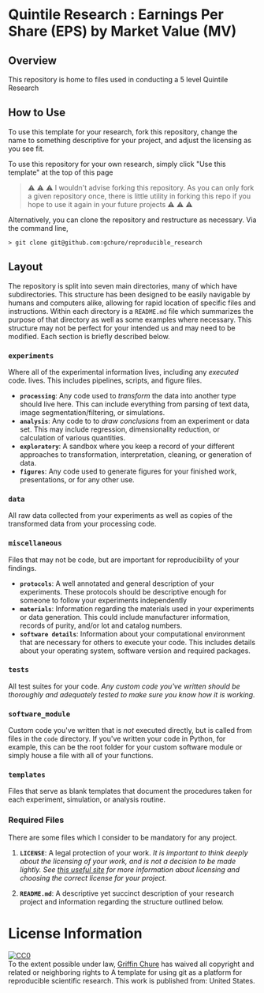 # Quintile Research : Earnings Per Share (EPS) by Market Value (MV)

## Overview
This repository is home to files used in conducting a 5 level Quintile Research

## How to Use
To use this template for your research, fork this repository, change the name
to something descriptive for your project, and adjust the licensing as you
see fit.

To use this repository for your own research, simply click "Use this template" 
at the top of this page

> :warning: :warning: :warning: I wouldn't advise forking this repository. As you can only fork a given repository once, there is little utility in forking this repo if you hope to use it again in your future projects :warning: :warning: :warning:

Alternatively, you can clone the repository and restructure as necessary. Via 
the command line,

```
> git clone git@github.com:gchure/reproducible_research
```
## Layout

The repository is split into seven main directories, many of which have subdirectories. This structure has been designed to be easily navigable by humans and computers alike, allowing for rapid location of specific files and instructions. Within each directory is a `README.md` file which summarizes the purpose of that directory as well as some examples where necessary. This structure may not be perfect for your intended us and may need to be modified. Each section is briefly described below. 

### **`experiments`** 
Where all of the experimental information lives, including any *executed* code. lives. This includes pipelines, scripts, and figure files. 
 * **`processing`**: Any code used to *transform* the data into another type should live here. This can include everything from parsing of text data, image segmentation/filtering, or simulations.
 * **`analysis`**: Any code to to *draw conclusions* from an experiment or data set. This may include regression, dimensionality reduction, or calculation of various quantities.
 * **`exploratory`**: A sandbox where you keep a record of your different approaches to transformation, interpretation, cleaning, or generation of data.
 * **`figures`**: Any code used to generate figures for your finished work, presentations, or for any other use.

### **`data`** 
All raw data collected from your experiments as well as copies of the transformed data from your processing code. 

### **`miscellaneous`** 
Files that may not be code, but are important for reproducibility of your findings.
* **`protocols`**: A well annotated and general description of your experiments. These protocols should be descriptive enough for someone to follow your experiments independently 
* **`materials`**: Information regarding the materials used in your experiments or data generation. This could include manufacturer information, records of purity, and/or lot and catalog numbers.
* **`software details`**: Information about your computational environment that are necessary for others to execute your code. This includes details about your operating system, software version and required packages.

### **`tests`** 
All test suites for your code. *Any custom code you've written should be thoroughly and adequately tested to make sure you know how it is working.*

### **`software_module`** 
Custom code you've written that is *not* executed directly, but is called from files in the `code` directory. If you've written your code in Python, for example, this can be the root folder for your custom software module or simply house a file with all of your functions. 

### **`templates`** 
Files that serve as blank templates that document the procedures taken for each experiment, simulation, or analysis routine. 

### Required Files
There are some files which I consider to be mandatory for any project.

1. **`LICENSE`**: A legal protection of your work. *It is important to think deeply about the licensing of your work, and is not a decision to be made lightly. See [this useful site](https://choosealicense.com/) for more information about licensing and choosing the correct license for your project.*

2. **`README.md`**: A descriptive yet succinct description of your research project and information regarding the structure outlined below.

# License Information

<p xmlns:dct="http://purl.org/dc/terms/" xmlns:vcard="http://www.w3.org/2001/vcard-rdf/3.0#">
  <a rel="license"
     href="http://creativecommons.org/publicdomain/zero/1.0/">
    <img src="http://i.creativecommons.org/p/zero/1.0/88x31.png" style="border-style: none;" alt="CC0" />
  </a>
  <br />
  To the extent possible under law,
  <a rel="dct:publisher"
     href="github.com/gchure/reproducible_research">
    <span property="dct:title">Griffin Chure</span></a>
  has waived all copyright and related or neighboring rights to
  <span property="dct:title">A template for using git as a platform for reproducible scientific research</span>.
This work is published from:
<span property="vcard:Country" datatype="dct:ISO3166"
      content="US" about="github.com/gchure/reproducible_research">
  United States</span>.
</p>